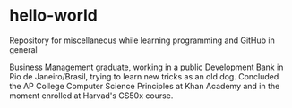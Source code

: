 # hello-world

Repository for miscellaneous while learning programming and GitHub in general

Business Management graduate, working in a public Development Bank in Rio de Janeiro/Brasil, trying to learn new tricks as an old dog. Concluded the AP College Computer Science Principles at Khan Academy and in the moment enrolled at Harvad's CS50x course.
